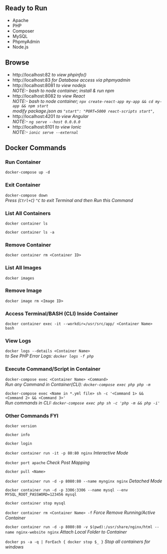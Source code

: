 ## Ready to Run

* Apache
* PHP
* Composer
* MySQL
* PhpmyAdmin
* Node.js

## Browse

* http://localhost:82 _to view phpinfo()_
* http://localhost:83 _for Database access via phpmyadmin_
* http://localhost:8081 _to view nodejs_<br>
_NOTE:- bash to node container; install & run npm_<br>
* http://localhost:8082 _to view React_<br>
_NOTE:- bash to node container; `npx create-react-app my-app && cd my-app && npm start`_<br>
_modify package.json as `"start": "PORT=5000 react-scripts start",`_<br>
* http://localhost:4201 _to view Angular_<br>
_NOTE:- `ng serve --host 0.0.0.0`_<br>
* http://localhost:8101 _to view Ionic_<br>
_NOTE:- `ionic serve --external`_
## Docker Commands

### Run Container
`docker-compose up -d`

### Exit Container  
`docker-compose down`            
_Press (```Ctrl+C```) `^C` to exit Terminal and then Run this Command_

### List All Containers
`docker container ls`

`docker container ls -a`

### Remove Container
`docker container rm <Container ID>`

### List All Images
`docker images`

### Remove Image
`docker image rm <Image ID>`

### Access Terminal/BASH (CLI) Inside Container
`docker container exec -it --workdir=/usr/src/app/ <Container Name> bash`

### View Logs
`docker logs --details <Container Name>`            
_to See PHP Error Logs: `docker logs -f php`_
### Execute Command/Script in Container                                                                                                     
`docker-compose exec <Container Name> <Command>`                                                  
_Run any Command in Container(CLI): `docker-compose exec php php -m`_

`docker-compose exec <Name in *.yml file> sh -c '<Command 1> && <Command 2> && <Command 3>'`            
_Run commands in CLI: `docker-compose exec php sh -c 'php -m && php -i'`_

### Other Commands FYI
`docker version`

`docker info`

`docker login`

`docker container run -it -p 80:80 nginx`                                                         _Interactive Mode_

`docker port apache`                                                         _Check Post Mapping_

`docker pull <Name>`

`docker container run -d -p 8080:80 --name mynginx nginx`                                         _Detached Mode_

`docker container run -d -p 3306:3306 --name mysql --env MYSQL_ROOT_PASSWORD=123456 mysql`

`docker container stop mysql`

`docker container rm <Container Name> -f`                                                         _Force Remove Running/Active Container_

`docker container run -d -p 8080:80 -v $(pwd):/usr/share/nginx/html --name nginx-website nginx`   _Attach Local Folder to Container_

`docker ps -a -q | ForEach { docker stop $_ }`    _Stop all containers for windows_
